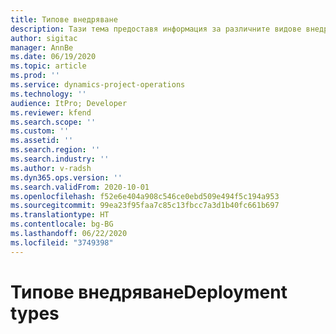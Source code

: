 ```yaml
---
title: Типове внедряване
description: Тази тема предоставя информация за различните видове внедряване на проектни операции и ви помага да определите кой е подходящ за вашата компания.
author: sigitac
manager: AnnBe
ms.date: 06/19/2020
ms.topic: article
ms.prod: ''
ms.service: dynamics-project-operations
ms.technology: ''
audience: ItPro; Developer
ms.reviewer: kfend
ms.search.scope: ''
ms.custom: ''
ms.assetid: ''
ms.search.region: ''
ms.search.industry: ''
ms.author: v-radsh
ms.dyn365.ops.version: ''
ms.search.validFrom: 2020-10-01
ms.openlocfilehash: f52e6e404a908c546ce0ebd509e494f5c194a953
ms.sourcegitcommit: 99ea23f95faa7c85c13fbcc7a3d1b40fc661b697
ms.translationtype: HT
ms.contentlocale: bg-BG
ms.lasthandoff: 06/22/2020
ms.locfileid: "3749398"
---
```

# <a name="deployment-types"></a><span data-ttu-id="13a15-103">Типове внедряване</span><span class="sxs-lookup"><span data-stu-id="13a15-103">Deployment types</span></span>

